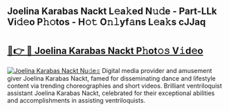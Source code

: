 ## Joelina Karabas Nackt L𝚎a𝚔ed N𝚞𝚍e - Part-LLk Vi𝚍𝚎o P𝚑𝚘tos - H𝚘𝚝 O𝚗𝚕yf𝚊ns L𝚎a𝚔s cJJaq

# <h2><a href="http://kf7h9up.oniu.top/?m=Joelina+Karabas+Nackt">🔗👉 🔴 Joelina Karabas Nackt P𝚑ot𝚘𝚜 V𝚒d𝚎o</a></h2>

[![Joelina Karabas Nackt Nu𝚍e𝚜](https://i.imgur.com/0qMVB7G.gif)](http://kf7h9up.oniu.top/?m=Joelina+Karabas+Nackt)
Digital media provider and amusement giver Joelina Karabas Nackt, famed for disseminating dance and lifestyle content via trending choreographies and short videos. Brilliant ventriloquist assistant Joelina Karabas Nackt, celebrated for their exceptional abilities and accomplishments in assisting ventriloquists.  
